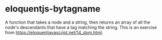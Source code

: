 # eloquentjs-bytagname
A function that takes a node and a string, then returns an array of all the node's descendants that have a tag matching the string. This is an exercise from https://eloquentjavascript.net/14_dom.html.
